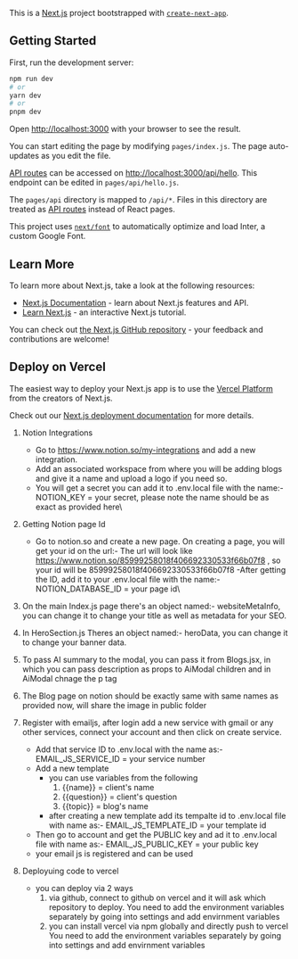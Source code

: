 This is a [Next.js](https://nextjs.org/) project bootstrapped with [`create-next-app`](https://github.com/vercel/next.js/tree/canary/packages/create-next-app).

## Getting Started

First, run the development server:

```bash
npm run dev
# or
yarn dev
# or
pnpm dev
```

Open [http://localhost:3000](http://localhost:3000) with your browser to see the result.

You can start editing the page by modifying `pages/index.js`. The page auto-updates as you edit the file.

[API routes](https://nextjs.org/docs/api-routes/introduction) can be accessed on [http://localhost:3000/api/hello](http://localhost:3000/api/hello). This endpoint can be edited in `pages/api/hello.js`.

The `pages/api` directory is mapped to `/api/*`. Files in this directory are treated as [API routes](https://nextjs.org/docs/api-routes/introduction) instead of React pages.

This project uses [`next/font`](https://nextjs.org/docs/basic-features/font-optimization) to automatically optimize and load Inter, a custom Google Font.

## Learn More

To learn more about Next.js, take a look at the following resources:

- [Next.js Documentation](https://nextjs.org/docs) - learn about Next.js features and API.
- [Learn Next.js](https://nextjs.org/learn) - an interactive Next.js tutorial.

You can check out [the Next.js GitHub repository](https://github.com/vercel/next.js/) - your feedback and contributions are welcome!

## Deploy on Vercel

The easiest way to deploy your Next.js app is to use the [Vercel Platform](https://vercel.com/new?utm_medium=default-template&filter=next.js&utm_source=create-next-app&utm_campaign=create-next-app-readme) from the creators of Next.js.

Check out our [Next.js deployment documentation](https://nextjs.org/docs/deployment) for more details.

<!-- Steps to follow -->

1. Notion Integrations

   - Go to https://www.notion.so/my-integrations and add a new integration.
   - Add an associated workspace from where you will be adding blogs and give it a name and upload a logo if you need so.
   - You will get a secret you can add it to .env.local file with the name:- NOTION_KEY = your secret, please note the name should be as exact as provided here\

2. Getting Notion page Id

   - Go to notion.so and create a new page. On creating a page, you will get your id on the url:- The url will look like https://www.notion.so/85999258018f406692330533f66b07f8 , so your id will be 85999258018f406692330533f66b07f8
     -After getting the ID, add it to your .env.local file with the name:- NOTION_DATABASE_ID = your page id\

3. On the main Index.js page there's an object named:- websiteMetaInfo, you can change it to change your title as well as metadata for your SEO.

4. In HeroSection.js Theres an object named:- heroData, you can change it to change your banner data.

5. To pass AI summary to the modal, you can pass it from Blogs.jsx, in which you can pass description as props to AiModal children and in AiModal chnage the p tag

6. The Blog page on notion should be exactly same with same names as provided now, will share the image in public folder

7. Register with emailjs, after login add a new service with gmail or any other services, connect your account and then click on create service.

   - Add that service ID to .env.local with the name as:- EMAIL_JS_SERVICE_ID = your service number
   - Add a new template
     - you can use variables from the following
       1. {{name}} = client's name
       2. {{question}} = client's question
       3. {{topic}} = blog's name
     - after creating a new template add its tempalte id to .env.local file with name as:- EMAIL_JS_TEMPLATE_ID = your template id
   - Then go to account and get the PUBLIC key and ad it to .env.local file with name as:- EMAIL_JS_PUBLIC_KEY = your public key
   - your email js is registered and can be used

8. Deployuing code to vercel
   - you can deploy via 2 ways
     1. via github, connect to github on vercel and it will ask which repository to deploy.
        You need to add the environment variables separately by going into settings and add envirnment variables
     2. you can install vercel via npm globally and directly push to vercel
        You need to add the environment variables separately by going into settings and add envirnment variables
